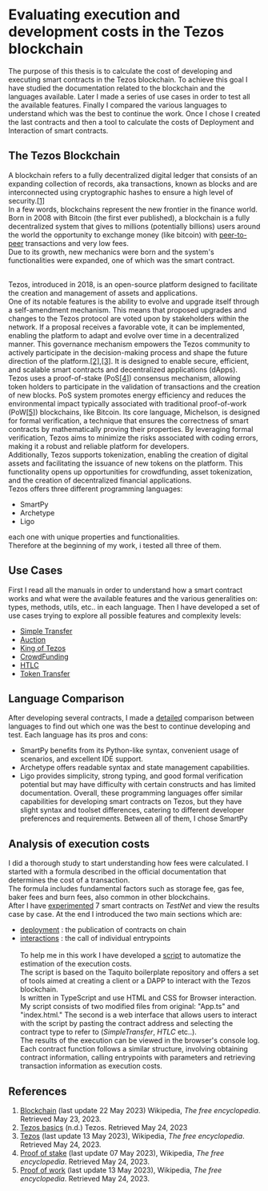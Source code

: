 # Evaluating execution and development costs in the Tezos blockchain 
The purpose of this thesis is to calculate the cost of developing and executing smart contracts in the Tezos blockchain. To achieve this goal I have studied the documentation related to the blockchain and the languages available. Later I made a series of use cases in order to test all the available features. Finally I compared the various languages to understand which was the best to continue the work. Once I chose I created the last contracts and then a tool to calculate the costs of Deployment and Interaction of smart contracts. ​

## The Tezos Blockchain 
A blockchain refers to a fully decentralized digital ledger that consists of an expanding collection of records, aka transactions, known as blocks and are interconnected using cryptographic hashes to ensure a high level of security.[[1]](#references)<br> 
In a few words, blockchains represent the new frontier in the finance world.<br> 
Born in 2008 with Bitcoin (the first ever published), a blockchain is a fully decentralized system that gives to millions (potentially billions) users around the world the opportunity to exchange money (like bitcoin) with [peer-to-peer](https://en.wikipedia.org/wiki/Peer-to-peer) transactions and very low fees.<br> 
Due to its growth, new mechanics were born and the system's functionalities were expanded, one of which was the smart contract. <br> <br>

Tezos, introduced in 2018, is an open-source platform designed to facilitate the creation and management of assets and applications. <br>
One of its notable features is the ability to evolve and upgrade itself through a self-amendment mechanism. This means that proposed upgrades and changes to the Tezos protocol are voted upon by stakeholders within the network. If a proposal receives a favorable vote, it can be implemented, enabling the platform to adapt and evolve over time in a decentralized manner. This governance mechanism empowers the Tezos community to actively participate in the decision-making process and shape the future direction of the platform.[[2]](#references),[[3]](#references). 
It is designed to enable secure, efficient, and scalable smart contracts and decentralized applications (dApps). <br> 
Tezos uses a proof-of-stake (PoS[[4]](#references)) consensus mechanism, allowing token holders to participate in the validation of transactions and the creation of new blocks. PoS system promotes energy efficiency and reduces the environmental impact typically associated with traditional proof-of-work (PoW[[5]](#references)) blockchains, like Bitcoin. 
Its core language, Michelson, is designed for formal verification, a technique that ensures the correctness of smart contracts by mathematically proving their properties. By leveraging formal verification, Tezos aims to minimize the risks associated with coding errors, making it a robust and reliable platform for developers.<br> 
Additionally, Tezos supports tokenization, enabling the creation of digital assets and facilitating the issuance of new tokens on the platform. This functionality opens up opportunities for crowdfunding, asset tokenization, and the creation of decentralized financial applications.<br> 
Tezos offers three different programming languages: 
- SmartPy 
- Archetype 
- Ligo 

each one with unique properties and functionalities.<br> 
Therefore at the beginning of my work, i tested all three of them. 

## Use Cases 
First I read all the manuals in order to understand how a smart contract works and what were the available features and the various generalities on: types, methods, utils, etc.. in each language.
Then I have developed a set of use cases trying to explore all possible features and complexity levels: 
- [Simple Transfer](https://github.com/TheMastro-11/Evaluating-execution-and-development-costs-in-the-Tezos-blockchain/tree/master/contracts/SimpleTransfer) 
- [Auction](https://github.com/TheMastro-11/Evaluating-execution-and-development-costs-in-the-Tezos-blockchain/tree/master/contracts/Auction) 
- [King of Tezos](https://github.com/TheMastro-11/Evaluating-execution-and-development-costs-in-the-Tezos-blockchain/tree/master/contracts/KingOfTezos) 
- [CrowdFunding](https://github.com/TheMastro-11/Evaluating-execution-and-development-costs-in-the-Tezos-blockchain/tree/master/contracts/CrowdFunding) 
- [HTLC](https://github.com/TheMastro-11/Evaluating-execution-and-development-costs-in-the-Tezos-blockchain/tree/master/contracts/HTLC) 
- [Token Transfer](https://github.com/TheMastro-11/Evaluating-execution-and-development-costs-in-the-Tezos-blockchain/tree/master/contracts/TokenTransfer) 

## Language Comparison 
After developing several contracts, I made a [detailed](https://github.com/TheMastro-11/Evaluating-execution-and-development-costs-in-the-Tezos-blockchain/tree/master/contracts) comparison between languages to find out which one was the best to continue developing and test. 
Each language has its pros and cons:
* SmartPy benefits from its Python-like syntax, convenient usage of scenarios, and excellent IDE support.
* Archetype offers readable syntax and state management capabilities. 
* Ligo provides simplicity, strong typing, and good formal verification potential but may have difficulty with certain constructs and has limited documentation.
Overall, these programming languages offer similar capabilities for developing smart contracts on Tezos, but they have slight syntax and toolset differences, catering to different developer preferences and requirements.
Between all of them, I chose SmartPy

## Analysis of execution costs 
I did a thorough study to start understanding how fees were calculated.
I started with a formula described in the official documentation that determines the cost of a transaction. <br>
The formula includes fundamental factors such as storage fee, gas fee, baker fees and burn fees, also common in other blockchains. <br>
After I have [experimented](https://github.com/TheMastro-11/Evaluating-execution-and-development-costs-in-the-Tezos-blockchain/tree/master/experiments) 7 smart contracts on *TestNet* and view the results case by case. 
At the end I introduced the two main sections which are:
* [deployment](/experiments/Deployments/) : the publication of contracts on chain
* [interactions](/experiments/Interactions/) : the call of individual entrypoints
<br> <br>
To help me in this work I have developed a [script](https://github.com/TheMastro-11/SmartContract-Execution-Costs-By-Taquito) to automatize the estimation of the execution costs.<br>
The script is based on the Taquito boilerplate repository and offers a set of tools aimed at creating a client or a DAPP to interact with the Tezos blockchain.<br>
Is written in TypeScript and use HTML and CSS for Browser interaction.
My script consists of two modified files from original: "App.ts" and "index.html."
The second is a web interface that allows users to interact with the script by pasting the contract address and selecting the contract type to refer to (*SimpleTransfer*, *HTLC* etc..). <br>
The results of the execution can be viewed in the browser's console log. <br>
Each contract function follows a similar structure, involving obtaining contract information, calling entrypoints with parameters and retrieving transaction information as execution costs.


## References 
1. [Blockchain](https://en.wikipedia.org/wiki/Blockchain) (last update 22 May 2023) Wikipedia, *The free encyclopedia*. Retrieved May 23, 2023.
2. [Tezos basics](https://tezos.com/learn/what-is-tezos/) (n.d.) Tezos. Retrieved May 24, 2023 
3. [Tezos](https://en.wikipedia.org/wiki/Tezos) (last update 13 May 2023), Wikipedia, *The free encyclopedia*. Retrieved May 24, 2023.
4. [Proof of stake](https://en.wikipedia.org/wiki/Proof_of_stake) (last update 07 May 2023), Wikipedia, *The free encyclopedia*. Retrieved May 24, 2023.
5. [Proof of work](https://en.wikipedia.org/wiki/Proof_of_work) (last update 13 May 2023), Wikipedia, *The free encyclopedia*. Retrieved May 24, 2023.
